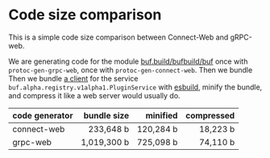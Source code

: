 # Code size comparison

This is a simple code size comparison between Connect-Web and gRPC-web.

We are generating code for the module [buf.build/bufbuild/buf](https://buf.build/bufbuild/buf)
once with `protoc-gen-grpc-web`, once with `protoc-gen-connect-web`. Then we bundle Then we bundle [a client](./src) 
for the service `buf.alpha.registry.v1alpha1.PluginService` with [esbuild](https://esbuild.github.io/),
minify the bundle, and compress it like a web server would usually do.

| code generator | bundle size        | minified               | compressed           |
|----------------|-------------------:|-----------------------:|---------------------:|
| connect-web    | 233,648 b | 120,284 b | 18,223 b |
| grpc-web       | 1,019,300 b    | 725,098 b    | 74,110 b |
